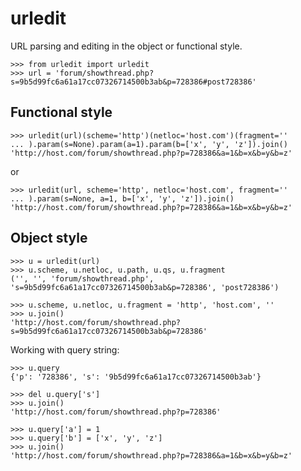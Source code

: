 urledit
======
URL parsing and editing in the object or functional style.

    >>> from urledit import urledit
    >>> url = 'forum/showthread.php?s=9b5d99fc6a61a17cc07326714500b3ab&p=728386#post728386'

Functional style
----------------
    >>> urledit(url)(scheme='http')(netloc='host.com')(fragment=''
    ... ).param(s=None).param(a=1).param(b=['x', 'y', 'z']).join()
    'http://host.com/forum/showthread.php?p=728386&a=1&b=x&b=y&b=z'

or

    >>> urledit(url, scheme='http', netloc='host.com', fragment=''
    ... ).param(s=None, a=1, b=['x', 'y', 'z']).join()
    'http://host.com/forum/showthread.php?p=728386&a=1&b=x&b=y&b=z'

Object style
------------
    >>> u = urledit(url)
    >>> u.scheme, u.netloc, u.path, u.qs, u.fragment
    ('', '', 'forum/showthread.php', 's=9b5d99fc6a61a17cc07326714500b3ab&p=728386', 'post728386')

    >>> u.scheme, u.netloc, u.fragment = 'http', 'host.com', ''
    >>> u.join()
    'http://host.com/forum/showthread.php?s=9b5d99fc6a61a17cc07326714500b3ab&p=728386'

Working with query string:

    >>> u.query
    {'p': '728386', 's': '9b5d99fc6a61a17cc07326714500b3ab'}

    >>> del u.query['s']
    >>> u.join()
    'http://host.com/forum/showthread.php?p=728386'

    >>> u.query['a'] = 1
    >>> u.query['b'] = ['x', 'y', 'z']
    >>> u.join()
    'http://host.com/forum/showthread.php?p=728386&a=1&b=x&b=y&b=z'